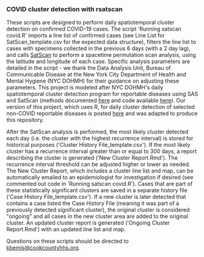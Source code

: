 ### COVID cluster detection with rsatscan

These scripts are designed to perform daily spatiotemporal cluster detection on confirmed COVID-19 cases. The script 'Running satscan covid.R' imports a line list of confirmed cases (see Line List for SatScan_template.csv for the expected data structure), filters the line list to cases with specimens collected in the previous 6 days (with a 2 day lag), and calls [SatScan](https://www.satscan.org/) to perform a spacetime permutation scan analysis, using the latitude and longitude of each case. Specific analysis parameters are detailed in the script - we thank the Data Analysis Unit, Bureau of Communicable Disease at the New York City Department of Health and Mental Hygiene (NYC DOHMH) for their guidance on adjusting these parameters. This project is modeled after NYC DOHMH's daily spatiotemporal cluster detection program for reportable diseases using SAS and SatScan (methods documented [here](https://wwwnc.cdc.gov/eid/article/22/10/16-0097_article) and code available [here](https://github.com/CityOfNewYork/communicable-disease-surveillance-nycdohmh)). Our version of this project, which uses R, for daily cluster detection of selected non-COVID reportable diseases is posted [here](https://github.com/kb230557/rsatscan-cluster-detection) and was adapted to produce this repository.

After the SatScan analysis is performed, the most likely cluster detected each day (i.e. the cluster with the highest recurrence interval) is stored for historical purposes ('Cluster History File_template.csv').  If the most likely cluster has a recurrence interval greater than or equal to 300 days, a report describing the cluster is generated ('New Cluster Report.Rmd'). The recurrence interval threshold can be adjusted higher or lower as needed. The New Cluster Report, which includes a cluster line list and map, can be automatically emailed to an epidemiologist for investigation if desired (see commented out code in 'Running satscan covid.R'). Cases that are part of these statistically significant clusters are saved in a separate history file ('Case History File_template.csv').  If a new cluster is later detected that contains a case listed the Case History File (meaning it was part of a previously detected significant cluster), the original cluster is considered "ongoing" and all cases in the new cluster area are added to the original cluster. An updated cluster report is generated ('Ongoing Cluster Report.Rmd') with an updated line list and map.

Questions on these scripts should be directed to kbemis@cookcountyhhs.org.
